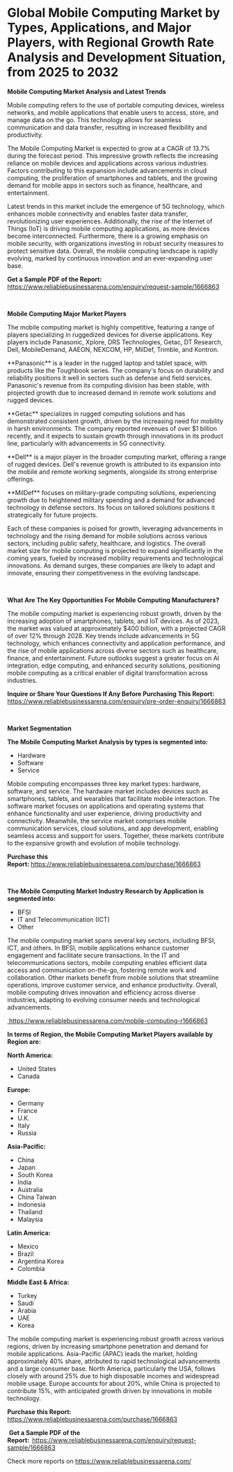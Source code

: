 <p><h1>Global Mobile Computing Market by Types, Applications, and Major Players, with Regional Growth Rate Analysis and Development Situation, from 2025 to 2032</h1></p><p><strong>Mobile Computing Market Analysis and Latest Trends</strong></p>
<p><p>Mobile computing refers to the use of portable computing devices, wireless networks, and mobile applications that enable users to access, store, and manage data on the go. This technology allows for seamless communication and data transfer, resulting in increased flexibility and productivity.</p><p>The Mobile Computing Market is expected to grow at a CAGR of 13.7% during the forecast period. This impressive growth reflects the increasing reliance on mobile devices and applications across various industries. Factors contributing to this expansion include advancements in cloud computing, the proliferation of smartphones and tablets, and the growing demand for mobile apps in sectors such as finance, healthcare, and entertainment.</p><p>Latest trends in this market include the emergence of 5G technology, which enhances mobile connectivity and enables faster data transfer, revolutionizing user experiences. Additionally, the rise of the Internet of Things (IoT) is driving mobile computing applications, as more devices become interconnected. Furthermore, there is a growing emphasis on mobile security, with organizations investing in robust security measures to protect sensitive data. Overall, the mobile computing landscape is rapidly evolving, marked by continuous innovation and an ever-expanding user base.</p></p>
<p><strong>Get a Sample PDF of the Report:&nbsp;</strong> <a href="https://www.reliablebusinessarena.com/enquiry/request-sample/1666863?utm_campaign=2187&utm_medium=2&utm_source=Github&utm_content=ia&utm_term=06032025&utm_id=mobile-computing">https://www.reliablebusinessarena.com/enquiry/request-sample/1666863</a></p>
<p>&nbsp;</p>
<p><strong>Mobile Computing Major Market Players</strong></p>
<p><p>The mobile computing market is highly competitive, featuring a range of players specializing in ruggedized devices for diverse applications. Key players include Panasonic, Xplore, DRS Technologies, Getac, DT Research, Dell, MobileDemand, AAEON, NEXCOM, HP, MilDef, Trimble, and Kontron.</p><p>**Panasonic** is a leader in the rugged laptop and tablet space, with products like the Toughbook series. The company's focus on durability and reliability positions it well in sectors such as defense and field services. Panasonic's revenue from its computing division has been stable, with projected growth due to increased demand in remote work solutions and rugged devices.</p><p>**Getac** specializes in rugged computing solutions and has demonstrated consistent growth, driven by the increasing need for mobility in harsh environments. The company reported revenues of over $1 billion recently, and it expects to sustain growth through innovations in its product line, particularly with advancements in 5G connectivity.</p><p>**Dell** is a major player in the broader computing market, offering a range of rugged devices. Dell's revenue growth is attributed to its expansion into the mobile and remote working segments, alongside its strong enterprise offerings.</p><p>**MilDef** focuses on military-grade computing solutions, experiencing growth due to heightened military spending and a demand for advanced technology in defense sectors. Its focus on tailored solutions positions it strategically for future projects.</p><p>Each of these companies is poised for growth, leveraging advancements in technology and the rising demand for mobile solutions across various sectors, including public safety, healthcare, and logistics. The overall market size for mobile computing is projected to expand significantly in the coming years, fueled by increased mobility requirements and technological innovations. As demand surges, these companies are likely to adapt and innovate, ensuring their competitiveness in the evolving landscape.</p></p>
<p>&nbsp;</p>
<p><strong>What Are The Key Opportunities For Mobile Computing Manufacturers?</strong></p>
<p><p>The mobile computing market is experiencing robust growth, driven by the increasing adoption of smartphones, tablets, and IoT devices. As of 2023, the market was valued at approximately $400 billion, with a projected CAGR of over 12% through 2028. Key trends include advancements in 5G technology, which enhances connectivity and application performance, and the rise of mobile applications across diverse sectors such as healthcare, finance, and entertainment. Future outlooks suggest a greater focus on AI integration, edge computing, and enhanced security solutions, positioning mobile computing as a critical enabler of digital transformation across industries.</p></p>
<p><strong>Inquire or Share Your Questions If Any Before Purchasing This Report:</strong> <a href="https://www.reliablebusinessarena.com/enquiry/pre-order-enquiry/1666863?utm_campaign=2187&utm_medium=2&utm_source=Github&utm_content=ia&utm_term=06032025&utm_id=mobile-computing">https://www.reliablebusinessarena.com/enquiry/pre-order-enquiry/1666863</a></p>
<p>&nbsp;</p>
<p><strong>Market Segmentation</strong></p>
<p><strong>The Mobile Computing Market Analysis by types is segmented into:</strong></p>
<p><ul><li>Hardware</li><li>Software</li><li>Service</li></ul></p>
<p><p>Mobile computing encompasses three key market types: hardware, software, and service. The hardware market includes devices such as smartphones, tablets, and wearables that facilitate mobile interaction. The software market focuses on applications and operating systems that enhance functionality and user experience, driving productivity and connectivity. Meanwhile, the service market comprises mobile communication services, cloud solutions, and app development, enabling seamless access and support for users. Together, these markets contribute to the expansive growth and evolution of mobile technology.</p></p>
<p><strong>Purchase this Report:&nbsp;</strong><a href="https://www.reliablebusinessarena.com/purchase/1666863?utm_campaign=2187&utm_medium=2&utm_source=Github&utm_content=ia&utm_term=06032025&utm_id=mobile-computing">https://www.reliablebusinessarena.com/purchase/1666863</a></p>
<p>&nbsp;</p>
<p><strong>The Mobile Computing Market Industry Research by Application is segmented into:</strong></p>
<p><ul><li>BFSI</li><li>IT and Telecommunication (ICT)</li><li>Other</li></ul></p>
<p><p>The mobile computing market spans several key sectors, including BFSI, ICT, and others. In BFSI, mobile applications enhance customer engagement and facilitate secure transactions. In the IT and telecommunications sectors, mobile computing enables efficient data access and communication on-the-go, fostering remote work and collaboration. Other markets benefit from mobile solutions that streamline operations, improve customer service, and enhance productivity. Overall, mobile computing drives innovation and efficiency across diverse industries, adapting to evolving consumer needs and technological advancements.</p></p>
<p><a href="https://www.reliablebusinessarena.com/mobile-computing-r1666863?utm_campaign=2187&utm_medium=2&utm_source=Github&utm_content=ia&utm_term=06032025&utm_id=mobile-computing">&nbsp;https://www.reliablebusinessarena.com/mobile-computing-r1666863</a></p>
<p><strong>In terms of Region, the Mobile Computing Market Players available by Region are:</strong></p>
<p>
    <p> <strong> North America: </strong>
        <ul>
            <li>United States</li>
            <li>Canada</li>
        </ul>
        </p> 
    <p> <strong> Europe: </strong>
        <ul>
            <li>Germany</li>
            <li>France</li>
            <li>U.K.</li>
            <li>Italy</li>
            <li>Russia</li>
        </ul>
        </p> 
    <p> <strong> Asia-Pacific: </strong>
        <ul>
            <li>China</li>
            <li>Japan</li>
            <li>South Korea</li>
            <li>India</li>
            <li>Australia</li>
            <li>China Taiwan</li>
            <li>Indonesia</li>
            <li>Thailand</li>
            <li>Malaysia</li>
        </ul>
        </p> 
    <p> <strong> Latin America: </strong>
        <ul>
            <li>Mexico</li>
            <li>Brazil</li>
            <li>Argentina Korea</li>
            <li>Colombia</li>
        </ul>
        </p> 
    <p> <strong> Middle East & Africa: </strong>
        <ul>
            <li>Turkey</li>
            <li>Saudi</li>
            <li>Arabia</li>
            <li>UAE</li>
            <li>Korea</li>
        </ul>
    </p>
    </p>
<p><p>The mobile computing market is experiencing robust growth across various regions, driven by increasing smartphone penetration and demand for mobile applications. Asia-Pacific (APAC) leads the market, holding approximately 40% share, attributed to rapid technological advancements and a large consumer base. North America, particularly the USA, follows closely with around 25% due to high disposable incomes and widespread mobile usage. Europe accounts for about 20%, while China is projected to contribute 15%, with anticipated growth driven by innovations in mobile technology.</p></p>
<p><strong>Purchase this Report: </strong><a href="https://www.reliablebusinessarena.com/purchase/1666863?utm_campaign=2187&utm_medium=2&utm_source=Github&utm_content=ia&utm_term=06032025&utm_id=mobile-computing">https://www.reliablebusinessarena.com/purchase/1666863</a></p>
<p>&nbsp;<strong>Get a Sample PDF of the Report:&nbsp;&nbsp;</strong><a href="https://www.reliablebusinessarena.com/enquiry/request-sample/1666863?utm_campaign=2187&utm_medium=2&utm_source=Github&utm_content=ia&utm_term=06032025&utm_id=mobile-computing">https://www.reliablebusinessarena.com/enquiry/request-sample/1666863</a></p>
<p><strong></strong></p>
<p>Check more reports on <a href="https://www.reliablebusinessarena.com/?utm_campaign=2187&utm_medium=2&utm_source=Github&utm_content=ia&utm_term=06032025&utm_id=mobile-computing">https://www.reliablebusinessarena.com/</a></p>
